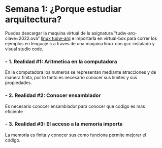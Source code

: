# Semana 1: ¿Porque estudiar arquitectura?

Puedes descargar la maquina virtual de la asignatura "tudw-arq-clave=2022.ova" [linux tudw-arq](https://drive.google.com/file/d/1BaPOo7rljAaHxAZYd7Eibd7w6VuXDTI2/view?usp=sharing) e importarla en virtual-box para correr los ejemplos en lenguaje c a traves de una maquina linux con gcc instalado y visual studio code.


### - 1. Realidad #1: Aritmetica en la computadora
  En la computadora los numeros se representan mediante atracciones y de manera finita, por lo tanto es necesario conocer sus limites y sus propiedades. 

### - 2. Realidad #2: Conocer ensamblador
  Es necesario conocer ensamblador para conocer que codigo es mas eficiente

### - 3. Realidad #3:  El acceso a la memoria importa
  La memoria es finita y conocer sus como funciona permite mejorar el código.


